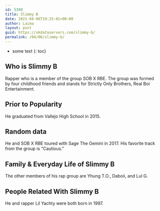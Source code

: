 ```yaml
---
id: 5300
title: Slimmy B
date: 2021-04-06T19:25:01+00:00
author: Laima
layout: post
guid: https://ukdataservers.com/slimmy-b/
permalink: /04/06/slimmy-b/
---
```


* some text
{: toc}


## Who is Slimmy B
                  
                  
                  
Rapper who is a member of the group SOB X RBE. The group was formed by four childhood friends and stands for Strictly Only Brothers, Real Boi Entertainment. 
                  
              
            
              
            
                
                
                
## Prior to Popularity
                  
                  
                  
He graduated from Vallejo High School in 2015. 
                  
              
            
              
            
                
                
                
## Random data
                  
                  
                  
He and SOB X RBE toured with Sage The Gemini in 2017. His favorite track from the group is &#8220;Cautious.&#8221; 
                  
              
            
              
            
                
                
                
## Family & Everyday Life of Slimmy B
                  
                  
                  
The other members of his rap group are Yhung T.O., Daboii, and Lul G.
                  
              
            
              
            
                
                
                
## People Related With Slimmy B
                  
                  
                  
He and rapper Lil Yachty were both born in 1997.
                  
              
            
              
            
                
              
            
              
              
            
            
              
            
          
          
          